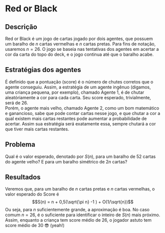 # Red or Black
## Descrição
Red or Black é um jogo de cartas jogado por dois agentes, que possuem um baralho de $n$ cartas vermelhas e $n$ cartas pretas. Para fins de notação, usaremos $n=26$. O jogo se baseia nas tentativas dos agentes em acertar a cor da carta do topo do deck, e o jogo continua até que o baralho acabe.
## Estratégias dos agentes
É definido que a pontuação (score) é o número de chutes corretos que o agente conseguiu. Assim, a estratégia de um agente ingênuo (digamos, uma criança pequena, por exemplo), chamado Agente 1, é de chutar aleatóriamente a cor para cada carta. Seu score esperado, trivialmente, será de $26$. <br>
Porém, o agente mais velho, chamado Agente 2, como um bom matemático e ganancioso, sabe que pode contar cartas nesse jogo, e que chutar a cor a qual existem mais cartas restantes pode aumentar a probabilidade de acertar. Assim sua estratégia será exatamente essa, sempre chutará a cor que tiver mais cartas restantes.
## Problema
Qual é o valor esperado, denotado por $S(n)$, para um baralho de 52 cartas do agente velho? E para um baralho simétrico de $2n$ cartas?

## Resultados
Veremos que, para um baralho de $n$ cartas pretas e $n$ cartas vermelhas, o valor esperado do Score é
$$S(n) = n + 0,5(\sqrt{\pi n} -1 ) + O(1/\sqrt{n})$$
Ou seja, para $n$ suficientemente grande, a aproximação é boa. No caso comum $n=26$, é o suficiente para identificar o inteiro de $S(n)$ mais próximo.
Assim, enquanto a criança tem score médio de $26$, o jogador astuto tem score médio de $30$ 😎 (yeah!)